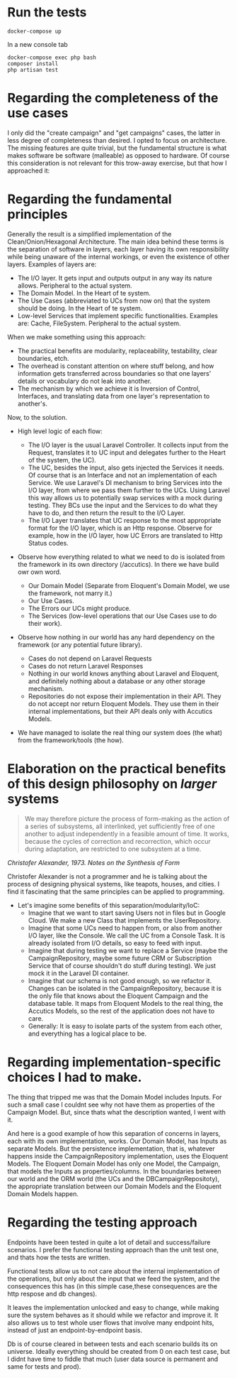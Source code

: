 # Run the tests
```
docker-compose up
```
In a new console tab
```
docker-compose exec php bash
composer install
php artisan test
```

# Regarding the completeness of the use cases
I only did the "create campaign" and "get campaigns" cases, the latter in less degree of completeness than desired.
I opted to focus on architecture. The missing features are quite trivial, 
but the fundamental structure is what makes software be software (malleable) as opposed to hardware.
Of course this consideration is not relevant for this trow-away exercise, but that how I approached it:

# Regarding the fundamental principles
Generally the result is a simplified implementation of the Clean/Onion/Hexagonal Architecture.
The main idea behind these terms is the separation of software in layers, each layer having its own responsibility
while being unaware of the internal workings, or even the existence of other layers. Examples of layers are:
- The I/O layer. It gets input and outputs output in any way its nature allows. Peripheral to the actual system.
- The Domain Model. In the Heart of te system.
- The Use Cases (abbreviated to UCs from now on) that the system should be doing. In the Heart of te system.
- Low-level Services that implement specific functionalities. Examples are: Cache, FileSystem. Peripheral to the actual system.

When we make something using this approach:
- The practical benefits are modularity, replaceability, testability, clear boundaries, etch.
- The overhead is constant attention on where stuff belong, and how information gets transferred across boundaries 
so that one layers' details or vocabulary do not leak into another.
 - The mechanism by which we achieve it is Inversion of Control, Interfaces, and translating data from one layer's 
   representation to another's.

Now, to the solution.
* High level logic of each flow:
    - The I/O layer is the usual Laravel Controller. It collects input from the Request,
      translates it to UC input and delegates further to the Heart of the system, the UC).
    - The UC, besides the input, also gets injected the Services it needs. Of course that is an Interface and not an
      implementation of each Service. We use Laravel's DI mechanism to bring Services into the I/O layer, from where we 
      pass them further to the UCs.
      Using Laravel this way allows us to potentially swap services with a mock during testing.
      They BCs use the input and the Services to do what they have to do, and then return the result to the I/O Layer.
    - The I/O Layer translates that UC response to the most appropriate format for the I/O layer, which is an Http response.
      Observe for example, how in the I/O layer, how UC Errors are translated to Http Status codes.
      

* Observe how everything related to what we need to do is isolated from the framework in its own directory (/accutics).
  In there we have build owr own word.
    - Our Domain Model (Separate from Eloquent's Domain Model, we use the framework, not marry it.)
    - Our Use Cases.
    - The Errors our UCs might produce.
    - The Services (low-level operations that our Use Cases use to do their work).
    
* Observe how nothing in our world has any hard dependency on the framework (or any potential future library).
    - Cases do not depend on Laravel Requests
    - Cases do not return Laravel Responses
    - Nothing in our world knows anything about Laravel and Eloquent, and definitely nothing about a database or any 
      other storage mechanism.
    - Repositories do not expose their implementation in their API. They do not accept nor return Eloquent Models. 
      They use them in their internal implementations, but their API deals only with Accutics Models.

* We have managed to isolate the real thing our system does (the what) from the framework/tools (the how).

# Elaboration on the practical benefits of this design philosophy on *larger* systems
> We may therefore picture the process of form-making as the action of a series of subsystems, all interlinked,
> yet sufficiently free of one another to adjust independently in a feasible amount of time. It works, because
> the cycles of correction and recorrection, which occur during adaptation, are  restricted to one subsystem at a time.

*Christofer Alexander, 1973. Notes on the Synthesis of Form*

Christofer Alexander is not a programmer and he is talking about the process of designing physical systems, 
like teapots, houses, and cities. I find it fascinating that the same principles can be applied to programming.

* Let's imagine some benefits of this separation/modularity/IoC:
    - Imagine that we want to start saving Users not in files but in Google Cloud. 
      We make a new Class that implements the UserRepository.
    - Imagine that some UCs need to happen from, or also from another I/O layer, like the Console. 
      We call the UC from a Console Task. It is already isolated from I/O details, so easy to feed with input.
    - Imagine that during testing we want to replace a Service (maybe the CampaignRepository, maybe some future CRM 
      or Subscription Service that of course shouldn't do stuff during testing). 
      We just mock it in the Laravel DI container.
    - Imagine that our schema is not good enough, so we refactor it. Changes can be isolated in the CampaignRepository,
      because it is the only file that knows about the Eloquent Campaign and the database table. It maps from 
      Eloquent Models to the real thing, the Accutics Models, so the rest of the application does not have to care.
    - Generally: It is easy to isolate parts of the system from each other, and everything has a logical place to be.
    

# Regarding implementation-specific choices I had to make.
The thing that tripped me was that the Domain Model includes Inputs. For such a small case I couldnt see why not have 
them as properties of the Campaign Model.
But, since thats what the description wanted, I went with it.

And here is a good example of how this separation of concerns in layers, each with its own implementation, works.
Our Domain Model, has Inputs as separate Models. But the persistence implementation, that is, whatever happens inside 
the CampaignRepository implementation, uses the Eloquent Models.
The Eloquent Domain Model has only one Model, the Campaign, that models the Inputs as properties/columns.
In the boundaries between our world and the ORM world (the UCs and the DBCampaignRepositoty), the appropriate 
translation between our Domain Models and the Eloquent Domain Models happen.


# Regarding the testing approach
Endpoints have been tested in quite a lot of detail and success/failure scenarios.
I prefer the functional testing approach than the unit test one, and thats how the tests are written.

Functional tests allow us to not care about the internal implementation of the operations, but only about the 
input that we feed the system, and the consequences this has (in this simple case,these consequences are the http respose 
and db changes).


It leaves the implementation unlocked and easy to change, while making sure the system behaves as it should while we refactor 
and improve it. It also allows us to test whole user flows that involve many endpoint hits, instead of just an 
endpoint-by-endpoint basis.

Db is of course cleared in between tests and each scenario builds its on universe.
Ideally everything should be created from 0 on each test case, but I didnt have time to fiddle that much 
(user data source is permanent and same for tests and prod).

